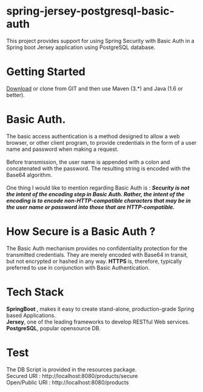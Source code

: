 # spring-jersey-postgresql-basic-auth

This project provides support for using Spring Security with Basic Auth in a Spring boot Jersey application using PostgreSQL database. 

# Getting Started
<a href="https://github.com/sreenudooosari/spring-jersey-postgresql-basic-auth/archive/master.zip">Download</a> or clone from GIT and then use Maven (3.*) and Java (1.6 or better).

# Basic Auth.
  The basic access authentication is a method designed to allow a web browser, or other client program, to provide credentials in the form   of a user name and password  when making a request. <br><br> Before transmission, the user name is appended with a colon and concatenated with the password. The resulting string is encoded with the Base64 algorithm. <br> <br>
 One thing I would like to mention regarding Basic Auth is :
 <i><strong> Security is not the intent of the encoding step in Basic Auth. Rather, the intent of the encoding is to encode non-HTTP-compatible characters that   may be in the user name or password into those that are HTTP-compatible.</strong></i>
 
# How Secure is a Basic Auth ?

The Basic Auth mechanism provides no confidentiality protection for the transmitted credentials. They are merely encoded with Base64 in transit, but not encrypted or hashed in any way. <strong> HTTPS </strong> is, therefore, typically preferred to use in conjunction with Basic Authentication.

# Tech Stack
 <strong>SpringBoot </strong>, makes it easy to create stand-alone, production-grade Spring based Applications.<br>
 <strong>Jersey</strong>, one of the leading frameworks to develop RESTful Web services.<br>
 <strong>PostgreSQL</strong>, popular opensource DB.
 
 # Test
The DB Script is provided in the resources package.<br>
Secured URI :  http://localhost:8080/products/secure <br>
Open/Public URI : http://localhost:8080/products <br>
